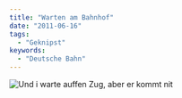 ```yaml
---
title: "Warten am Bahnhof"
date: "2011-06-16"
tags:
  - "Geknipst"
keywords:
  - "Deutsche Bahn"
---
```


![Und i warte auffen Zug, aber er kommt nit](/img/codecandies/tilt_shift_station.jpg)
